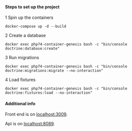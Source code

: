 #### Steps to set up the project
1 Spin up the containers
```
docker-compose up -d --build
```

2 Create a database
```
docker exec php74-container-genesis bash -c "bin/console doctrine:database:create"
```

3 Run migrations
```
docker exec php74-container-genesis bash -c "bin/console doctrine:migrations:migrate --no-interaction"
```

4 Load fixtures
```
docker exec php74-container-genesis bash -c "bin/console doctrine:fixtures:load --no-interaction"
```

#### Additional info

Front end is on [localhost:3009](http://localhost:3009).

Api is on [localhost:8089](http://localhost:8089).